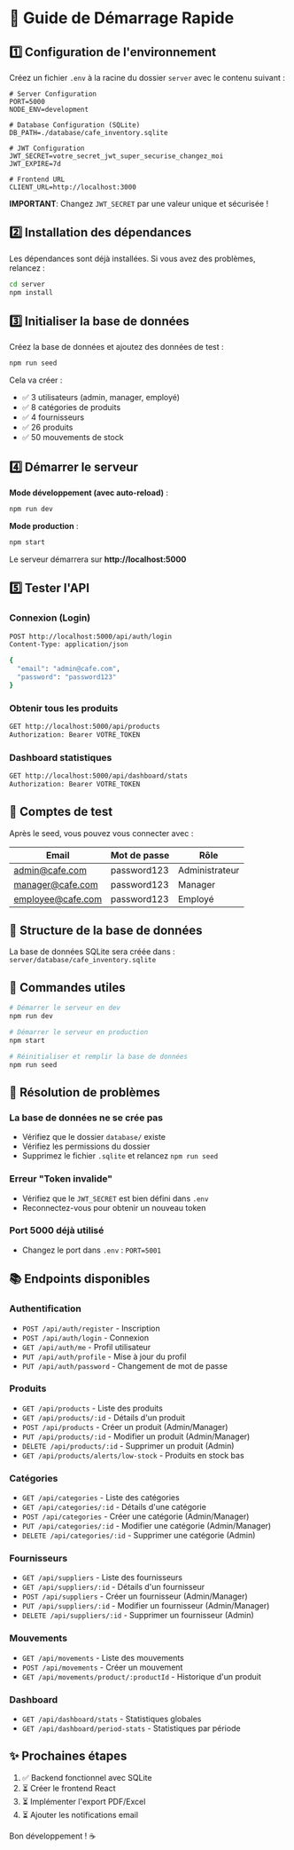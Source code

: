 # 🚀 Guide de Démarrage Rapide

## 1️⃣ Configuration de l'environnement

Créez un fichier `.env` à la racine du dossier `server` avec le contenu suivant :

```env
# Server Configuration
PORT=5000
NODE_ENV=development

# Database Configuration (SQLite)
DB_PATH=./database/cafe_inventory.sqlite

# JWT Configuration
JWT_SECRET=votre_secret_jwt_super_securise_changez_moi
JWT_EXPIRE=7d

# Frontend URL
CLIENT_URL=http://localhost:3000
```

**IMPORTANT**: Changez `JWT_SECRET` par une valeur unique et sécurisée !

## 2️⃣ Installation des dépendances

Les dépendances sont déjà installées. Si vous avez des problèmes, relancez :

```bash
cd server
npm install
```

## 3️⃣ Initialiser la base de données

Créez la base de données et ajoutez des données de test :

```bash
npm run seed
```

Cela va créer :
- ✅ 3 utilisateurs (admin, manager, employé)
- ✅ 8 catégories de produits
- ✅ 4 fournisseurs
- ✅ 26 produits
- ✅ 50 mouvements de stock

## 4️⃣ Démarrer le serveur

**Mode développement (avec auto-reload)** :
```bash
npm run dev
```

**Mode production** :
```bash
npm start
```

Le serveur démarrera sur **http://localhost:5000**

## 5️⃣ Tester l'API

### Connexion (Login)
```bash
POST http://localhost:5000/api/auth/login
Content-Type: application/json

{
  "email": "admin@cafe.com",
  "password": "password123"
}
```

### Obtenir tous les produits
```bash
GET http://localhost:5000/api/products
Authorization: Bearer VOTRE_TOKEN
```

### Dashboard statistiques
```bash
GET http://localhost:5000/api/dashboard/stats
Authorization: Bearer VOTRE_TOKEN
```

## 👤 Comptes de test

Après le seed, vous pouvez vous connecter avec :

| Email | Mot de passe | Rôle |
|-------|--------------|------|
| admin@cafe.com | password123 | Administrateur |
| manager@cafe.com | password123 | Manager |
| employee@cafe.com | password123 | Employé |

## 📁 Structure de la base de données

La base de données SQLite sera créée dans : `server/database/cafe_inventory.sqlite`

## 🔧 Commandes utiles

```bash
# Démarrer le serveur en dev
npm run dev

# Démarrer le serveur en production
npm start

# Réinitialiser et remplir la base de données
npm run seed
```

## 🐛 Résolution de problèmes

### La base de données ne se crée pas
- Vérifiez que le dossier `database/` existe
- Vérifiez les permissions du dossier
- Supprimez le fichier `.sqlite` et relancez `npm run seed`

### Erreur "Token invalide"
- Vérifiez que le `JWT_SECRET` est bien défini dans `.env`
- Reconnectez-vous pour obtenir un nouveau token

### Port 5000 déjà utilisé
- Changez le port dans `.env` : `PORT=5001`

## 📚 Endpoints disponibles

### Authentification
- `POST /api/auth/register` - Inscription
- `POST /api/auth/login` - Connexion
- `GET /api/auth/me` - Profil utilisateur
- `PUT /api/auth/profile` - Mise à jour du profil
- `PUT /api/auth/password` - Changement de mot de passe

### Produits
- `GET /api/products` - Liste des produits
- `GET /api/products/:id` - Détails d'un produit
- `POST /api/products` - Créer un produit (Admin/Manager)
- `PUT /api/products/:id` - Modifier un produit (Admin/Manager)
- `DELETE /api/products/:id` - Supprimer un produit (Admin)
- `GET /api/products/alerts/low-stock` - Produits en stock bas

### Catégories
- `GET /api/categories` - Liste des catégories
- `GET /api/categories/:id` - Détails d'une catégorie
- `POST /api/categories` - Créer une catégorie (Admin/Manager)
- `PUT /api/categories/:id` - Modifier une catégorie (Admin/Manager)
- `DELETE /api/categories/:id` - Supprimer une catégorie (Admin)

### Fournisseurs
- `GET /api/suppliers` - Liste des fournisseurs
- `GET /api/suppliers/:id` - Détails d'un fournisseur
- `POST /api/suppliers` - Créer un fournisseur (Admin/Manager)
- `PUT /api/suppliers/:id` - Modifier un fournisseur (Admin/Manager)
- `DELETE /api/suppliers/:id` - Supprimer un fournisseur (Admin)

### Mouvements
- `GET /api/movements` - Liste des mouvements
- `POST /api/movements` - Créer un mouvement
- `GET /api/movements/product/:productId` - Historique d'un produit

### Dashboard
- `GET /api/dashboard/stats` - Statistiques globales
- `GET /api/dashboard/period-stats` - Statistiques par période

## ✨ Prochaines étapes

1. ✅ Backend fonctionnel avec SQLite
2. ⏳ Créer le frontend React
3. ⏳ Implémenter l'export PDF/Excel
4. ⏳ Ajouter les notifications email

Bon développement ! ☕
